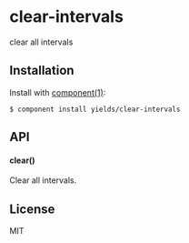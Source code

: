 
# clear-intervals

  clear all intervals

## Installation

  Install with [component(1)](http://component.io):

    $ component install yields/clear-intervals

## API

#### clear()

  Clear all intervals.

## License

  MIT
